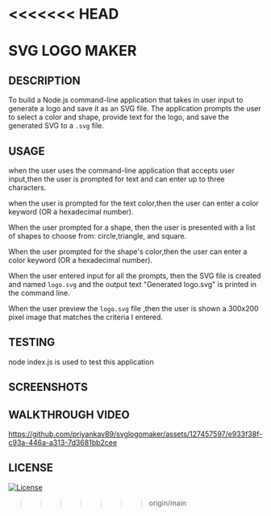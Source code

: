 <<<<<<< HEAD
=======
# SVG LOGO MAKER

## DESCRIPTION

To build a Node.js command-line application that takes in user input to generate a logo and save it as an SVG file. The application prompts the user to select a color and shape, provide text for the logo, and save the generated SVG to a `.svg` file.


## USAGE 

when the user uses the command-line application that accepts user input,then the user is  prompted for text and can enter up to three characters.

when the user is  prompted for the text color,then the user can enter a color keyword (OR a hexadecimal number).

When the user prompted for a shape, then the user is presented with a list of shapes to choose from: circle,triangle, and square.

When the user prompted for the shape's color,then the user can enter a color keyword (OR a hexadecimal number).

When the user entered input for all the prompts, then the SVG file is created and named `logo.svg` and the output text "Generated logo.svg" is printed in the command line.

When the user preview the `logo.svg` file ,then the user is shown a 300x200 pixel image that matches the criteria I entered.


## TESTING

node index.js is used to test this application
 
## SCREENSHOTS


## WALKTHROUGH VIDEO 

https://github.com/priyankav89/svglogomaker/assets/127457597/e933f38f-c93a-446a-a313-7d3681bb2cee


## LICENSE

[![License](https://img.shields.io/badge/License-MIT-blue.svg)](https://opensource.org/licenses/MIT)
>>>>>>> origin/main
